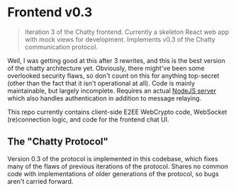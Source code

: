 # Frontend v0.3

> Iteration 3 of the Chatty frontend. Currently a skeleton React 
> web app with mock views for development. Implements v0.3 of the
> Chatty communication protocol.

Well, I was getting good at this after 3 rewrites, and this is the best
version of the chatty architecture yet. Obviously, there might've been
some overlooked security flaws, so don't count on this for anything
top-secret (other than the fact that it isn't operational at all). Code
is mainly maintainable, but largely incomplete. Requires an actual [NodeJS
server](https://github.com/Chatty-Inc/backend) which also handles authentication
in addition to message relaying.

This repo currently contains client-side E2EE WebCrypto code, WebSocket
(re)connection logic, and code for the frontend chat UI.

## The "Chatty Protocol"
Version 0.3 of the protocol is implemented in this codebase, which
fixes many of the flaws of previous iterations of the protocol. Shares
no common code with implementations of older generations of the protocol,
so bugs aren't carried forward.
